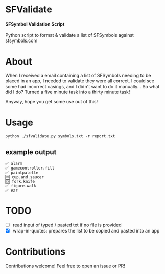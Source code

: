 # SFValidate

#### SFSymbol Validation Script

Python script to format &amp; validate a list of SFSymbols against sfsymbols.com

# About

When I received a email containing a list of SFSymbols needing to be placed in an app, I needed to validate they were all correct. I could see some had incorrect casings, and I didn't want to do it manually... So what did I do? Turned a five minute task into a thirty minute task!

Anyway, hope you get some use out of this!

# Usage

`python ./sfvalidate.py symbols.txt -r report.txt`

## example output

```
✅ alarm
✅ gamecontroller.fill
✅ paintpalette
🆘 cup.and.saucer
🆘 fork.knife
✅ figure.walk
✅ ear
```

# TODO

- [ ] read input of typed / pasted txt if no file is provided
- [x] wrap-in-quotes: prepares the list to be copied and pasted into an app

# Contributions

Contributions welcome! Feel free to open an issue or PR!
